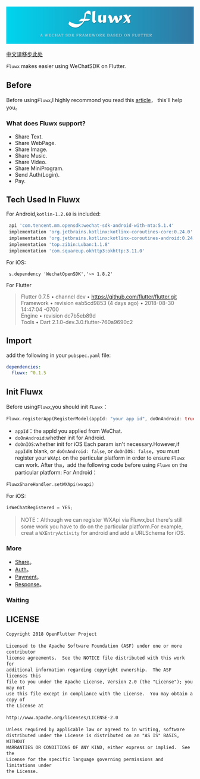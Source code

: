 ![logo](./arts/fluwx_logo.png)

[中文请移步此处](./README_CN.md)

`Fluwx` makes easier using WeChatSDK on Flutter.


## Before
 Before using`Fluwx`,I highly recommond you read this [article](https://open.weixin.qq.com/cgi-bin/showdocument?action=dir_list&t=resource/res_list&verify=1)，
 this'll help you。

### What does Fluwx support?
* Share Text.
* Share WebPage.
* Share Image.
* Share Music.
* Share Video.
* Share MiniProgram.
* Send Auth(Login).
* Pay.

## Tech Used In Fluwx
  For Android,`kotlin-1.2.60` is included:
   ```gradle
    api 'com.tencent.mm.opensdk:wechat-sdk-android-with-mta:5.1.4'
    implementation 'org.jetbrains.kotlinx:kotlinx-coroutines-core:0.24.0'
    implementation 'org.jetbrains.kotlinx:kotlinx-coroutines-android:0.24.0'
    implementation 'top.zibin:Luban:1.1.8'
    implementation 'com.squareup.okhttp3:okhttp:3.11.0'
   ```
   For iOS:
   ```podspec
    s.dependency 'WechatOpenSDK','~> 1.8.2'
   ```
   For Flutter<br>
   > Flutter 0.7.5 • channel dev • https://github.com/flutter/flutter.git<br>
   > Framework • revision eab5cd9853 (4 days ago) • 2018-08-30 14:47:04 -0700<br>
   > Engine • revision dc7b5eb89d<br>
   > Tools • Dart 2.1.0-dev.3.0.flutter-760a9690c2<br>

## Import
add the following in your `pubspec.yaml` file:
```yaml
dependencies:
  fluwx: ^0.1.5
```


## Init Fluwx
Before using`Fluwx`,you should init `FLuwx`：
 ```dart
 Fluwx.registerApp(RegisterModel(appId: "your app id", doOnAndroid: true, doOnIOS: true));
 ```
 - `appId`：the appId you applied from WeChat.
 - `doOnAndroid`:whether init for Android.
 - `doOnIOS`:whether init for iOS
 Each param isn't necessary.However,if `appId`is blank, or `doOnAndroid: false`, or `doOnIOS: false`，you must register your `WXApi` on the particular platform in order to ensure  `Fluwx` can work.
 After tha，add the following code before using `Fluwx` on the particular platform:
 For Android：
 ```kotlin
 FluwxShareHandler.setWXApi(wxapi)
 ```
 For iOS:
 ```objective-c
isWeChatRegistered = YES;
 ```

> NOTE：Although we can register WXApi via Fluwx,but there's still some work you have to do on the particular platform.For example, creat a `WXEntryActivity` for android and add a URLSchema for iOS. 

### More
* [Share](./doc/SHARE.md)。
* [Auth](./doc/SEND_AUTH.md)。
* [Payment](./doc/WXPay.md)。
* [Response](./doc/RESPONSE.md)。


### Waiting 

## LICENSE


    Copyright 2018 OpenFlutter Project

    Licensed to the Apache Software Foundation (ASF) under one or more contributor
    license agreements.  See the NOTICE file distributed with this work for
    additional information regarding copyright ownership.  The ASF licenses this
    file to you under the Apache License, Version 2.0 (the "License"); you may not
    use this file except in compliance with the License.  You may obtain a copy of
    the License at

    http://www.apache.org/licenses/LICENSE-2.0

    Unless required by applicable law or agreed to in writing, software
    distributed under the License is distributed on an "AS IS" BASIS, WITHOUT
    WARRANTIES OR CONDITIONS OF ANY KIND, either express or implied.  See the
    License for the specific language governing permissions and limitations under
    the License.
